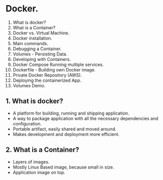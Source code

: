 # Docker.
1. What is docker?
2. What is a Container?
3. Docker vs. Virtual Machine.
4. Docker installation.
5. Main commands.
6. Debugging a Container.
7. Volumes - Persisting Data.
8. Developing with Containers.
9. Docker Compose Running multiple services.
10. Dockerfile - Building  own Docker image.
11. Private Docker Repository (AWS).
12. Deploying the containerized App.
13. Volumes Demo.

## 1. What is docker?
- A platform for building, running and shipping application.
- A way to package application with all the necessary dependencies and configuration.
- Portable artifact, easily shared and moved around.
- Makes development and deployment more efficient.

## 2. What is a Container?
- Layers of images.
- Mostly Linux Based image, because small in size.
- Application image on top.
